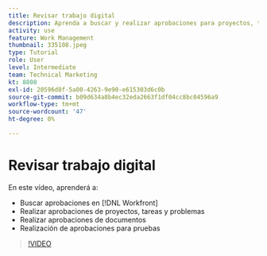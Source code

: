 ```yaml
---
title: Revisar trabajo digital
description: Aprenda a buscar y realizar aprobaciones para proyectos, tareas, problemas, documentos y pruebas en [!DNL  Workfront].
activity: use
feature: Work Management
thumbnail: 335108.jpeg
type: Tutorial
role: User
level: Intermediate
team: Technical Marketing
kt: 8808
exl-id: 20596d8f-5a00-4263-9e90-e615303d6c0b
source-git-commit: b09d634a8b4ec32eda2663f1df04cc8bc04596a9
workflow-type: tm+mt
source-wordcount: '47'
ht-degree: 0%

---
```


# Revisar trabajo digital

En este vídeo, aprenderá a:

* Buscar aprobaciones en [!DNL  Workfront]
* Realizar aprobaciones de proyectos, tareas y problemas
* Realizar aprobaciones de documentos
* Realización de aprobaciones para pruebas

>[!VIDEO](https://video.tv.adobe.com/v/335108/?quality=12)

<!---
learn more URLS
Approving work
Home area for Reviewers
Guides
Home overview for Reviewers
Issue page overview
--->

